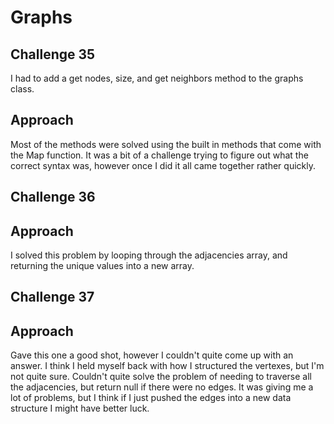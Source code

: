 # Graphs

## Challenge 35

I had to add a get nodes, size, and get neighbors method to the graphs class.

## Approach

Most of the methods were solved using the built in methods that come with the Map function. It was a bit of a challenge trying to figure out what the correct syntax was, however once I did it all came together rather quickly.

## Challenge 36  

## Approach  

I solved this problem by looping through the adjacencies array, and returning the unique values into a new array.  

## Challenge 37  

## Approach  

Gave this one a good shot, however I couldn't quite come up with an answer. I think I held myself back with how I structured the vertexes, but I'm not quite sure. Couldn't quite solve the problem of needing to traverse all the adjacencies, but return null if there were no edges. It was giving me a lot of problems, but I think if I just pushed the edges into a new data structure I might have better luck.